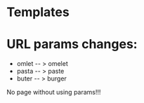 # Templates 
# URL params changes:
<ul>
<li> omlet -- > omelet</li>
<li> pasta -- > paste </li>
<li> buter -- > burger </li>
</ul>

No page without using params!!!
